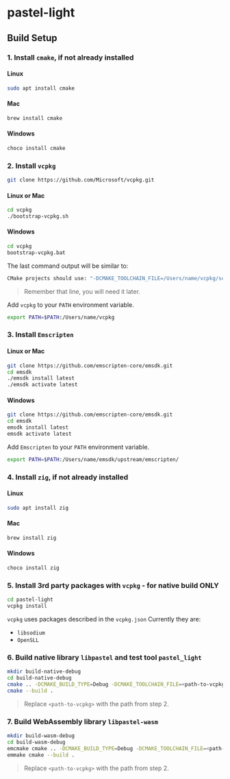 # pastel-light

## Build Setup

### 1. Install `cmake`, if not already installed
#### Linux
``` bash
sudo apt install cmake
```
#### Mac
``` bash
brew install cmake
```
#### Windows
``` bash
choco install cmake
```

### 2. Install `vcpkg`
``` bash
git clone https://github.com/Microsoft/vcpkg.git
```
#### Linux or Mac
``` bash
cd vcpkg
./bootstrap-vcpkg.sh
```
#### Windows
``` bash
cd vcpkg
bootstrap-vcpkg.bat
```
The last command output will be similar to:
``` bash
CMake projects should use: "-DCMAKE_TOOLCHAIN_FILE=/Users/name/vcpkg/scripts/buildsystems/vcpkg.cmake"
```
> Remember that line, you will need it later.

Add `vcpkg` to your `PATH` environment variable.
```bash
export PATH=$PATH:/Users/name/vcpkg
```

### 3. Install `Emscripten`
#### Linux or Mac
``` bash
git clone https://github.com/emscripten-core/emsdk.git
cd emsdk
./emsdk install latest
./emsdk activate latest
```
#### Windows
``` bash
git clone https://github.com/emscripten-core/emsdk.git
cd emsdk
emsdk install latest
emsdk activate latest
```
Add `Emscripten` to your `PATH` environment variable.
```bash
export PATH=$PATH:/Users/name/emsdk/upstream/emscripten/
```

### 4. Install `zig`, if not already installed
#### Linux
``` bash
sudo apt install zig
```
#### Mac
``` bash
brew install zig
```
#### Windows
``` bash
choco install zig
```

### 5. Install 3rd party packages with `vcpkg` - for native build ONLY
``` bash
cd pastel-light
vcpkg install
```
`vcpkg` uses packages described in the `vcpkg.json`
Currently they are:
* `libsodium`
* `OpenSLL`

### 6. Build native library `libpastel` and test tool `pastel_light` 
``` bash
mkdir build-native-debug
cd build-native-debug
cmake .. -DCMAKE_BUILD_TYPE=Debug -DCMAKE_TOOLCHAIN_FILE=<path-to-vcpkg>/scripts/buildsystems/vcpkg.cmake
cmake --build .
```
> Replace `<path-to-vcpkg>` with the path from step 2.

### 7. Build WebAssembly library `libpastel-wasm` 
``` bash
mkdir build-wasm-debug
cd build-wasm-debug
emcmake cmake .. -DCMAKE_BUILD_TYPE=Debug -DCMAKE_TOOLCHAIN_FILE=<path-to-vcpkg>/scripts/buildsystems/vcpkg.cmake
emmake cmake --build .
```
> Replace `<path-to-vcpkg>` with the path from step 2.

